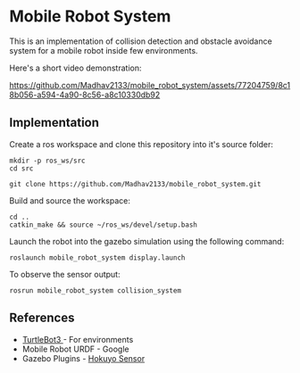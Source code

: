# Mobile Robot System

This is an implementation of collision detection and obstacle avoidance system for a mobile robot inside few environments.

Here's a short video demonstration:

https://github.com/Madhav2133/mobile_robot_system/assets/77204759/8c18b056-a594-4a90-8c56-a8c10330db92

## Implementation

Create a ros workspace and clone this repository into it's source folder:

```
mkdir -p ros_ws/src
cd src

git clone https://github.com/Madhav2133/mobile_robot_system.git
```

Build and source the workspace:

```
cd ..
catkin_make && source ~/ros_ws/devel/setup.bash
```

Launch the robot into the gazebo simulation using the following command:

```
roslaunch mobile_robot_system display.launch
```

To observe the sensor output:

```
rosrun mobile_robot_system collision_system
```

## References

- <a href="https://emanual.robotis.com/docs/en/platform/turtlebot3/simulation/#gazebo-simulation">TurtleBot3 </a> - For environments
- Mobile Robot URDF - Google
- Gazebo Plugins - <a href="https://classic.gazebosim.org/tutorials?tut=add_laser&cat=build_robot#AddingaLaser">Hokuyo Sensor</a>
